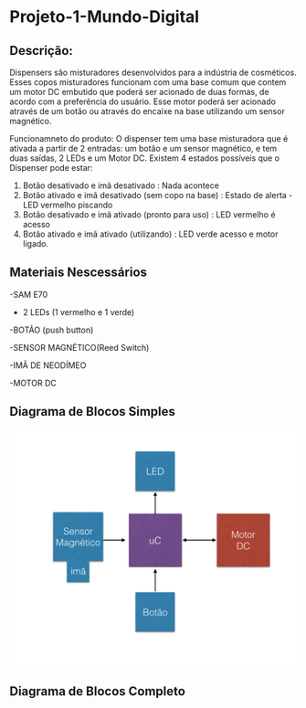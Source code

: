 # Projeto-1-Mundo-Digital

## Descrição:
Dispensers são misturadores desenvolvidos para a indústria de cosméticos. Esses copos misturadores funcionam com uma base comum que contem um motor DC embutido que poderá ser acionado de duas formas, de acordo com a preferência do usuário. Esse motor poderá ser acionado através de um botão ou através do encaixe na base utilizando um sensor magnético.

Funcionamneto do produto:
O dispenser tem uma base misturadora que é ativada a partir de 2 entradas: um botão e um sensor magnético, e tem duas saídas, 2 LEDs e um Motor DC. Existem 4 estados possíveis que o Dispenser pode estar:

1) Botão desativado e imã desativado : Nada acontece
2) Botão ativado e imã desativado (sem copo na base) : Estado de alerta - LED vermelho piscando
3) Botão desativado e imã ativado (pronto para uso) : LED vermelho é acesso
4) Botão ativado e imã ativado (utilizando) : LED verde acesso e motor ligado. 

## Materiais Nescessários

-SAM E70

- 2 LEDs (1 vermelho e 1 verde)

-BOTÃO (push button)

-SENSOR MAGNÉTICO(Reed Switch)

-IMÃ DE NEODÍMEO

-MOTOR DC

## Diagrama de Blocos Simples
![Screenshot](diagrama.png)

## Diagrama de Blocos Completo
